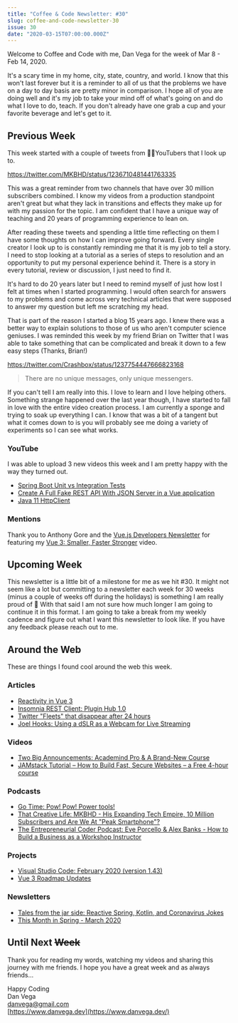 ```yaml
---
title: "Coffee & Code Newsletter: #30"
slug: coffee-and-code-newsletter-30
issue: 30
date: "2020-03-15T07:00:00.000Z"
---
```


Welcome to Coffee and Code with me, Dan Vega for the week of Mar 8 - Feb 14, 2020.

It's a scary time in my home, city, state, country, and world. I know that this won't last forever but it is a reminder to all of us that the problems we have on a day to day basis are pretty minor in comparison. I hope all of you are doing well and it's my job to take your mind off of what's going on and do what I love to do, teach. If you don't already have one grab a cup and your favorite beverage and let's get to it.

## Previous Week

This week started with a couple of tweets from ✌🏻YouTubers that I look up to.

https://twitter.com/MKBHD/status/1236710481441763335

This was a great reminder from two channels that have over 30 million subscribers combined. I know my videos from a production standpoint aren't great but what they lack in transitions and effects they make up for with my passion for the topic. I am confident that I have a unique way of teaching and 20 years of programming experience to lean on.

After reading these tweets and spending a little time reflecting on them I have some thoughts on how I can improve going forward. Every single creator I look up to is constantly reminding me that it is my job to tell a story. I need to stop looking at a tutorial as a series of steps to resolution and an opportunity to put my personal experience behind it. There is a story in every tutorial, review or discussion, I just need to find it.

It's hard to do 20 years later but I need to remind myself of just how lost I felt at times when I started programming. I would often search for answers to my problems and come across very technical articles that were supposed to answer my question but left me scratching my head.

That is part of the reason I started a blog 15 years ago. I knew there was a better way to explain solutions to those of us who aren't computer science geniuses. I was reminded this week by my friend Brian on Twitter that I was able to take something that can be complicated and break it down to a few easy steps (Thanks, Brian!)

https://twitter.com/Crashbox/status/1237754447666823168

> There are no unique messages, only unique messengers.

If you can't tell I am really into this. I love to learn and I love helping others. Something strange happened over the last year though, I have started to fall in love with the entire video creation process. I am currently a sponge and trying to soak up everything I can. I know that was a bit of a tangent but what it comes down to is you will probably see me doing a variety of experiments so I can see what works.

### YouTube

I was able to upload 3 new videos this week and I am pretty happy with the way they turned out.

- [Spring Boot Unit vs Integration Tests](https://youtu.be/pNiRNRgi5Ws)
- [Create A Full Fake REST API With JSON Server in a Vue application](https://youtu.be/RboyQ6IQDyI)
- [Java 11 HttpClient](https://youtu.be/5MmlRZZxTqk)

### Mentions

Thank you to Anthony Gore and the [Vue.js Developers Newsletter](https://vuejsdevelopers.com/newsletter/issue/159/) for featuring my [Vue 3: Smaller, Faster Stronger](https://www.youtube.com/watch?v=HmdKqXP8JR8) video.

## Upcoming Week

This newsletter is a little bit of a milestone for me as we hit #30. It might not seem like a lot but committing to a newsletter each week for 30 weeks (minus a couple of weeks off during the holidays) is something I am really proud of 🥳 With that said I am not sure how much longer I am going to continue it in this format. I am going to take a break from my weekly cadence and figure out what I want this newsletter to look like. If you have any feedback please reach out to me.

## Around the Web

These are things I found cool around the web this week.

### Articles

- [Reactivity in Vue 3](https://www.netlify.com/blog/2020/03/10/reactivity-in-vue-3)
- [Insomnia REST Client: Plugin Hub 1.0](https://insomnia.rest/blog/plugin-hub)
- [Twitter "Fleets" that disappear after 24 hours](https://techcrunch.com/2020/03/04/twitter-starts-testing-its-own-version-of-stories-called-fleets-which-disappear-after-24-hours/)
- [Joel Hooks: Using a dSLR as a Webcam for Live Streaming](https://joelhooks.com/dSLR-webcam-for-live-streaming)

### Videos

- [Two Big Announcements: Academind Pro & A Brand-New Course](https://www.youtube.com/watch?v=sqt04KPErTY)
- [JAMstack Tutorial – How to Build Fast, Secure Websites – a Free 4-hour course](https://www.freecodecamp.org/news/jamstack-full-course/)

### Podcasts

- [Go Time: Pow! Pow! Power tools!](https://changelog.com/gotime/121)
- [That Creative Life: MKBHD - His Expanding Tech Empire, 10 Million Subscribers and Are We At "Peak Smartphone"?](https://www.thatcreative.life/episodes/mkbhd)
- [The Entrepreneurial Coder Podcast: Eve Porcello & Alex Banks - How to Build a Business as a Workshop Instructor](https://www.ecpodcast.io/episodes/23-eve-porcello-alex-banks-how-to-build-a-business-as-a-workshop-instructor)

### Projects

- [Visual Studio Code: February 2020 (version 1.43)](https://code.visualstudio.com/updates/v1_43)
- [Vue 3 Roadmap Updates](https://twitter.com/vuejs/status/1237753080885710858)

### Newsletters

- [Tales from the jar side: Reactive Spring, Kotlin, and Coronavirus Jokes](https://kenkousen.substack.com/p/tales-from-the-jar-side-reactive)
- [This Month in Spring - March 2020](https://content.pivotal.io/josh-blog/this-month-in-spring-march-2020)

## Until Next ~~Week~~

Thank you for reading my words, watching my videos and sharing this journey with me friends. I hope you have a great week and as always friends...

Happy Coding<br/>
Dan Vega<br/>
danvega@gmail.com<br/>
[https://www.danvega.dev](https://www.danvega.dev/)
